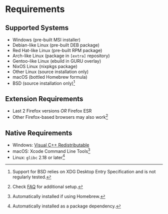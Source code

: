 # Requirements

## Supported Systems

* Windows (pre-built MSI installer)
* Debian-like Linux (pre-built DEB package)
* Red Hat-like Linux (pre-built RPM package)
* Arch-like Linux (package in `[extra]` repository)
* Gentoo-like Linux (ebuild in GURU overlay)
* NixOS Linux (nixpkgs package)
* Other Linux (source installation only)
* macOS (bottled Homebrew formula)
* BSD (source installation only)[^4]

## Extension Requirements

* Last 2 Firefox versions *OR* Firefox ESR
* Other Firefox-based browsers may also work[^1]

## Native Requirements

* Windows: [Visual C++ Redistributable](https://support.microsoft.com/en-us/help/2977003/the-latest-supported-visual-c-downloads)
* macOS: Xcode Command Line Tools[^2]
* Linux: `glibc` 2.18 or later[^3]

[^1]: Check [FAQ](../help/faq.md#how-to-use-an-alternative-browser-as-a-main-browser) for additional setup.
[^2]: Automatically installed if using Homebrew.
[^3]: Automatically installed as a package dependency.
[^4]: Support for BSD relies on XDG Desktop Entry Specification and is not regularly tested.

